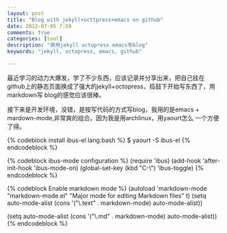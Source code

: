 ```yaml
---
layout: post
title: "Blog with jekyll+octtpress+emacs on github"
date: 2012-07-05 7:59
comments: true
categories: [tool]
description: "使用jekyll octopress emacs写blog"
keywords: "jekyll, octopress, emacs, github"

---
```

最近学习的动力大爆发，学了不少东西，应该记录并分享出来，把自己挂在
github上的静态页面换成了强大的jekyll+octopress，捣鼓下开始写东西了，用markdown写
blog的感觉应该很棒。

接下来是开发环境，没错，是按写代码的方式写blog，我用的是emacs +
mardown-mode,非常爽的组合。因为我是用archlinux，用yaourt怎么
一个方便了得。

{% codeblock install ibus-el lang:bash %}
$ yaourt -S ibus-el
{% endcodeblock %}

{% codeblock ibus-mode configuration %}
(require 'ibus)
(add-hook 'after-init-hook 'ibus-mode-on)
(global-set-key (kbd "C-\\") 'ibus-toggle)
{% endcodeblock %}

{% codeblock Enable markdown mode %}
(autoload 'markdown-mode "markdown-mode.el"
   "Major mode for editing Markdown files" t)
(setq auto-mode-alist
   (cons '("\\.text"  . markdown-mode) auto-mode-alist))

(setq auto-mode-alist
      (cons '("\\.md"  . markdown-mode) auto-mode-alist))
{% endcodeblock %}      


